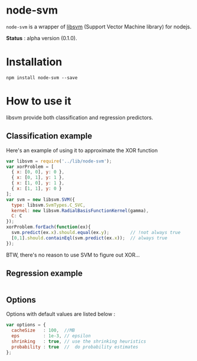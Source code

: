 node-svm
========

`node-svm` is a wrapper of [libsvm](http://www.csie.ntu.edu.tw/~cjlin/libsvm/) (Support Vector Machine library) for nodejs.

**Status** : alpha version (0.1.0).

# Installation

`npm install node-svm --save`

# How to use it

libsvm provide both classification and regression predictors.

## Classification example
Here's an example of using it to approximate the XOR function
```javascript
var libsvm = require('../lib/node-svm');
var xorProblem = [
  { x: [0, 0], y: 0 },
  { x: [0, 1], y: 1 },
  { x: [1, 0], y: 1 },
  { x: [1, 1], y: 0 }
];
var svm = new libsvm.SVM({
  type: libsvm.SvmTypes.C_SVC,
  kernel: new libsvm.RadialBasisFunctionKernel(gamma),
  C: C
});
xorProblem.forEach(function(ex){
  svm.predict(ex.x).should.equal(ex.y);        // !not always true
  [0,1].should.containEql(svm.predict(ex.x));  // always true
});

```
BTW, there's no reason to use SVM to figure out XOR...

## Regression example
```javascript
```

## Options
Options with default values are listed below : 
```javascript
var options = {
  cacheSize   : 100,  //MB
  eps         : 1e-3, // epsilon 
  shrinking   : true, // use the shrinking heuristics
  probability : true  //  do probability estimates
};
```
